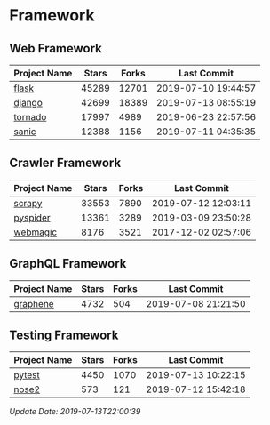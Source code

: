 # Framework

## Web Framework

| Project Name | Stars | Forks | Last Commit |
| ------------ | ----- | ----- | ----------- |
| [flask](https://github.com/pallets/flask) | 45289 | 12701 | 2019-07-10 19:44:57 |
| [django](https://github.com/django/django) | 42699 | 18389 | 2019-07-13 08:55:19 |
| [tornado](https://github.com/tornadoweb/tornado) | 17997 | 4989 | 2019-06-23 22:57:56 |
| [sanic](https://github.com/huge-success/sanic) | 12388 | 1156 | 2019-07-11 04:35:35 |

## Crawler Framework

| Project Name | Stars | Forks | Last Commit |
| ------------ | ----- | ----- | ----------- |
| [scrapy](https://github.com/scrapy/scrapy) | 33553 | 7890 | 2019-07-12 12:03:11 |
| [pyspider](https://github.com/binux/pyspider) | 13361 | 3289 | 2019-03-09 23:50:28 |
| [webmagic](https://github.com/code4craft/webmagic) | 8176 | 3521 | 2017-12-02 02:57:06 |

## GraphQL Framework

| Project Name | Stars | Forks | Last Commit |
| ------------ | ----- | ----- | ----------- |
| [graphene](https://github.com/graphql-python/graphene) | 4732 | 504 | 2019-07-08 21:21:50 |

## Testing Framework

| Project Name | Stars | Forks | Last Commit |
| ------------ | ----- | ----- | ----------- |
| [pytest](https://github.com/pytest-dev/pytest) | 4450 | 1070 | 2019-07-13 10:22:15 |
| [nose2](https://github.com/nose-devs/nose2) | 573 | 121 | 2019-07-12 15:42:18 |

*Update Date: 2019-07-13T22:00:39*